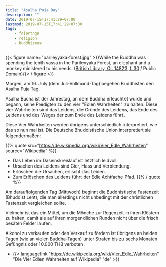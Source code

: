 ```yaml
---
title: "Asalha Puja Day"
description: ""
date: 2019-07-15T17:41:29+07:00
lastmod: 2019-07-15T17:41:29+07:00
tags:
    - feiertage
    - religion
    - buddhismus
---
```


{{< figure name="parileyyaka-forest.jpg" >}}While the Buddha was spending the tenth vassa in the Parileyyaka Forest, an elephant and a monkey ministered to his needs. ([British Library, Or. 14823, f. 30](http://www.bl.uk/manuscripts/Viewer.aspx?ref=or_14823_f030r)  / Public Domain){{< / figure >}}

Morgen, am 16. July (dem Juli-Vollmond-Tag) begehen Buddhisten den Asalha Puja Tag.

Asalha Bucha ist der Jahrestag, an dem Buddha erleuchtet wurde und begann, seine Predigten zu den vier "Edlen Wahrheiten" zu halten. Diese vier Wahrheiten sind das Leidens, die Gründe des Leidens, das Ende des Leidens und des Weges der zum Ende des Leidens führt. 

Diese Vier Wahrheiten werden übrigens unterschiedlich interpretiert, wie das so nun mal ist. Die Deutsche Bhuddistische Union interpretiert sie folgendermaßen:

{{% quote src="https://de.wikipedia.org/wiki/Vier_Edle_Wahrheiten" source="Wikipedia" %}}
-   Das Leben im Daseinskreislauf ist letztlich leidvoll.
-   Ursachen des Leidens sind Gier, Hass und Verblendung.
-   Erlöschen die Ursachen, erlischt das Leiden.
-   Zum Erlöschen des Leidens führt der Edle Achtfache Pfad.
{{% / quote %}}

Am darauffolgenden Tag (Mittwoch) beginnt die Buddhistische Fastenzeit (Bhuddist Lent), die man allerdings nicht unbedingt mit der christlichen Fastenzeit vergleichen sollte. 

Vielmehr ist das ein Mittel, um die Mönche zur Regenzeit in ihren Klöstern zu halten, damit sie auf ihren morgendlichen Runden nicht über die frisch besäten Felder laufen. 

Alkohol zu verkaufen oder den Verkauf zu fördern ist übrigens an beiden Tagen (wie an vielen Buddha-Tagen) unter Strafen bis zu sechs Monaten Gefüngnis oder 10.000 THB verboten. 

-   {{< languagelink "https://de.wikipedia.org/wiki/Vier_Edle_Wahrheiten" "Die Vier Edlen Wahrheiten auf Wikipedia" "de" >}}
